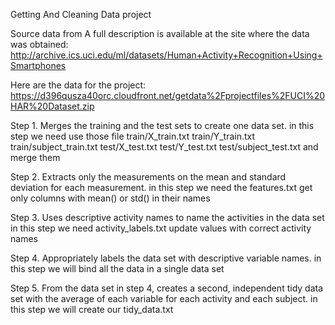 Getting And Cleaning Data project

Source data from 
A full description is available at the site where the data was obtained: 
http://archive.ics.uci.edu/ml/datasets/Human+Activity+Recognition+Using+Smartphones 

Here are the data for the project: 
https://d396qusza40orc.cloudfront.net/getdata%2Fprojectfiles%2FUCI%20HAR%20Dataset.zip 


Step 1. Merges the training and the test sets to create one data set.
in this step we need use those file
train/X_train.txt
train/Y_train.txt
train/subject_train.txt
test/X_test.txt
test/Y_test.txt
test/subject_test.txt
and merge them

Step 2. Extracts only the measurements on the mean and standard deviation for each measurement. 
in this step we need the features.txt
get only columns with mean() or std() in their names

Step 3. Uses descriptive activity names to name the activities in the data set
in this step we need activity_labels.txt
update values with correct activity names

Step 4. Appropriately labels the data set with descriptive variable names. 
in this step we will bind all the data in a single data set

Step 5. From the data set in step 4, creates a second, independent tidy data set with the average of each variable for each activity and each subject.
in this step we will create our tidy_data.txt
